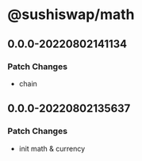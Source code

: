 # @sushiswap/math

## 0.0.0-20220802141134

### Patch Changes

- chain

## 0.0.0-20220802135637

### Patch Changes

- init math & currency
